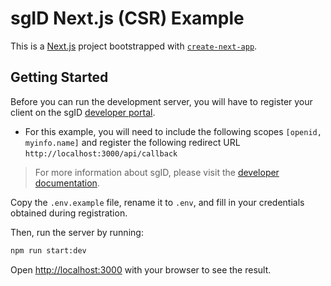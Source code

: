 # sgID Next.js (CSR) Example

This is a [Next.js](https://nextjs.org/) project bootstrapped with [`create-next-app`](https://github.com/vercel/next.js/tree/canary/packages/create-next-app).

## Getting Started

Before you can run the development server, you will have to register your client on the sgID [developer portal](https://developer.id.gov.sg/).

- For this example, you will need to include the following scopes `[openid, myinfo.name]` and register the following redirect URL `http://localhost:3000/api/callback`

> For more information about sgID, please visit the [developer documentation](https://docs.id.gov.sg/).

Copy the `.env.example` file, rename it to `.env`, and fill in your credentials obtained during registration.

Then, run the server by running:

```bash
npm run start:dev
```

Open [http://localhost:3000](http://localhost:3000) with your browser to see the result.
